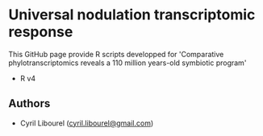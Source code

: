 # Universal nodulation transcriptomic response

This GitHub page provide R scripts developped for 'Comparative phylotranscriptomics reveals a 110 million years-old symbiotic program'

- R v4


## **Authors** ##

- Cyril Libourel (cyril.libourel@gmail.com)
